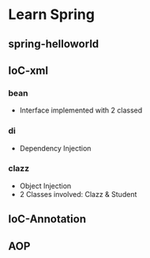 # Learn Spring

## spring-helloworld

## IoC-xml
### bean
- Interface implemented with 2 classed

### di
- Dependency Injection

### clazz
- Object Injection
- 2 Classes involved: Clazz & Student

## IoC-Annotation

## AOP



